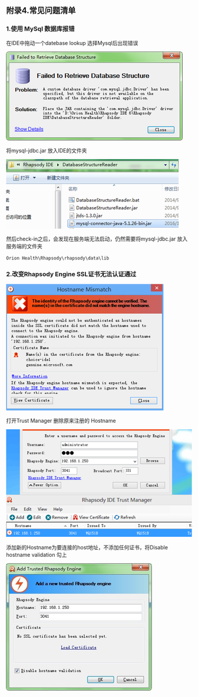 ## 附录4.常见问题清单 ##

### 1.使用 MySql 数据库报错 ###

在IDE中拖动一个datebase lookup 选择Mysql后出现错误

![](https://github.com/chzhoudy/blog/blob/master/Rhapsody%20v6/Img/f4-1.png)

将mysql-jdbc.jar 放入IDE的文件夹

![](https://github.com/chzhoudy/blog/blob/master/Rhapsody%20v6/Img/f4-2.png)

然后check-in之后，会发现在服务端无法启动，仍然需要将mysql-jdbc.jar 放入服务端的文件夹

```
Orion Health\Rhapsody\rhapsody\data\lib
```

### 2.改变Rhapsody Engine SSL证书无法认证通过 ###

![](https://github.com/chzhoudy/blog/blob/master/Rhapsody%20v6/Img/f4-3.png)

打开Trust Manager 删除原来注册的 Hostname

![](https://github.com/chzhoudy/blog/blob/master/Rhapsody%20v6/Img/f4-4.png)

添加新的Hostname为要连接的host地址，不添加任何证书，将Disable hostname validation 勾上

![](https://github.com/chzhoudy/blog/blob/master/Rhapsody%20v6/Img/f4-5.jpg)

